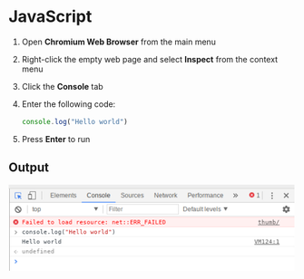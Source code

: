 # JavaScript

1. Open **Chromium Web Browser** from the main menu

1. Right-click the empty web page and select **Inspect** from the context menu

1. Click the **Console** tab

1. Enter the following code:

    ```javascript
    console.log("Hello world")
    ```

1. Press **Enter** to run

## Output

![](images/javascript-1.png)
